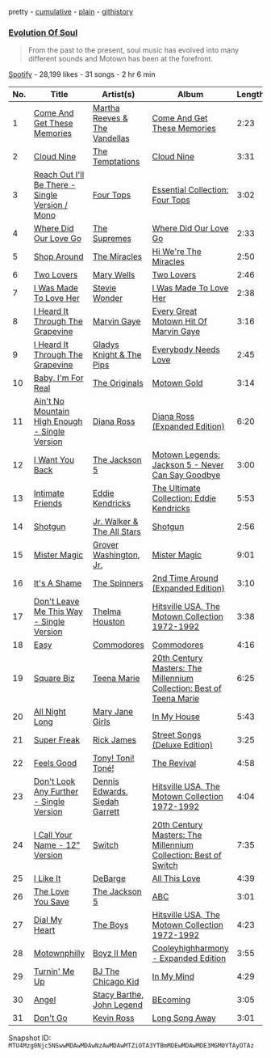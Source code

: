 pretty - [cumulative](/playlists/cumulative/37i9dQZF1DWVGLWeeMNGcG.md) - [plain](/playlists/plain/37i9dQZF1DWVGLWeeMNGcG) - [githistory](https://github.githistory.xyz/mackorone/spotify-playlist-archive/blob/main/playlists/plain/37i9dQZF1DWVGLWeeMNGcG)

### [Evolution Of Soul](https://open.spotify.com/playlist/37i9dQZF1DWVGLWeeMNGcG)

> From the past to the present, soul music has evolved into many different sounds and Motown has been at the forefront.

[Spotify](https://open.spotify.com/user/spotify) - 28,199 likes - 31 songs - 2 hr 6 min

| No. | Title | Artist(s) | Album | Length |
|---|---|---|---|---|
| 1 | [Come And Get These Memories](https://open.spotify.com/track/5gwvsIrTVL4F76tn9xEhQ3) | [Martha Reeves & The Vandellas](https://open.spotify.com/artist/1Pe5hlKMCTULjosqZ6KanP) | [Come And Get These Memories](https://open.spotify.com/album/6jOw3nHWwnbF7eKW9yxfY4) | 2:23 |
| 2 | [Cloud Nine](https://open.spotify.com/track/1A8gqfrso63AC4XVW6DTTw) | [The Temptations](https://open.spotify.com/artist/3RwQ26hR2tJtA8F9p2n7jG) | [Cloud Nine](https://open.spotify.com/album/5ETcOu2ITbVLilnw3QQqSX) | 3:31 |
| 3 | [Reach Out I'll Be There \- Single Version / Mono](https://open.spotify.com/track/0PpamSdfQzIAvj5OB9Bz54) | [Four Tops](https://open.spotify.com/artist/7fIvjotigTGWqjIz6EP1i4) | [Essential Collection: Four Tops](https://open.spotify.com/album/6f0YDFC5WfPHvqhLdJyZm8) | 3:02 |
| 4 | [Where Did Our Love Go](https://open.spotify.com/track/69RH84na5iUNwrwxpgjC5j) | [The Supremes](https://open.spotify.com/artist/57bUPid8xztkieZfS7OlEV) | [Where Did Our Love Go](https://open.spotify.com/album/05pI1Rx1HQ4KA0a0e3PJlV) | 2:33 |
| 5 | [Shop Around](https://open.spotify.com/track/47IRIQxGDe2Sc6F4pe2FMf) | [The Miracles](https://open.spotify.com/artist/6TqQLejnHXMGr7KcegxUND) | [Hi We're The Miracles](https://open.spotify.com/album/2fvokJVgfNIjWbGzudJQfT) | 2:50 |
| 6 | [Two Lovers](https://open.spotify.com/track/00CmjeeHvAVKvx3tcIiZTy) | [Mary Wells](https://open.spotify.com/artist/1cjZk1xXn3YCToNg3uJpA7) | [Two Lovers](https://open.spotify.com/album/4dfP6ztb54XjPNDMOQ1MSL) | 2:46 |
| 7 | [I Was Made To Love Her](https://open.spotify.com/track/35Agv76BTtZGXlXutlfuYj) | [Stevie Wonder](https://open.spotify.com/artist/7guDJrEfX3qb6FEbdPA5qi) | [I Was Made To Love Her](https://open.spotify.com/album/2gBERYtr321tvnJ8iLEbcR) | 2:38 |
| 8 | [I Heard It Through The Grapevine](https://open.spotify.com/track/37j56IWzpplKE5zrlQRmxc) | [Marvin Gaye](https://open.spotify.com/artist/3koiLjNrgRTNbOwViDipeA) | [Every Great Motown Hit Of Marvin Gaye](https://open.spotify.com/album/4JdEAA9aYadM2pZ96VHKNL) | 3:16 |
| 9 | [I Heard It Through The Grapevine](https://open.spotify.com/track/1aRrJewQmqU3wMUf86VVc6) | [Gladys Knight & The Pips](https://open.spotify.com/artist/0TF2NxkJZPQoX1H53rEFM1) | [Everybody Needs Love](https://open.spotify.com/album/5l5h2w976gvp8y2IGv2Tp4) | 2:45 |
| 10 | [Baby, I'm For Real](https://open.spotify.com/track/3E9zYordfTyoCQbLpTgB94) | [The Originals](https://open.spotify.com/artist/11EZGTWr2pY0VZPlWokAbl) | [Motown Gold](https://open.spotify.com/album/2T5DSQcR2CrhLjAiRxE8nv) | 3:14 |
| 11 | [Ain't No Mountain High Enough \- Single Version](https://open.spotify.com/track/0yLchb1kn0jtEgIRtoTCwq) | [Diana Ross](https://open.spotify.com/artist/3MdG05syQeRYPPcClLaUGl) | [Diana Ross \(Expanded Edition\)](https://open.spotify.com/album/2fRnRS1s58KLndlxOi8c36) | 6:20 |
| 12 | [I Want You Back](https://open.spotify.com/track/4CbUtLtAcgLJ7mAIeooJS8) | [The Jackson 5](https://open.spotify.com/artist/2iE18Oxc8YSumAU232n4rW) | [Motown Legends: Jackson 5 \- Never Can Say Goodbye](https://open.spotify.com/album/0QalicmGWZvuRQ3qznxKIc) | 3:00 |
| 13 | [Intimate Friends](https://open.spotify.com/track/7H3JKR6vI3UWEtYrKSvUKG) | [Eddie Kendricks](https://open.spotify.com/artist/2Uuon75BhnuuxdKLYn4wHn) | [The Ultimate Collection: Eddie Kendricks](https://open.spotify.com/album/7LLbmy5yQitJH9jlzwGy5z) | 5:53 |
| 14 | [Shotgun](https://open.spotify.com/track/6VzM9C7CXyn1BQdgTJVqDx) | [Jr\. Walker & The All Stars](https://open.spotify.com/artist/1rHh0AI30JhKrbzKIFjFNd) | [Shotgun](https://open.spotify.com/album/4aDsONCBMpZ6AAjZctYEYS) | 2:56 |
| 15 | [Mister Magic](https://open.spotify.com/track/2fmXnPfzguSp3zKDibCBgv) | [Grover Washington, Jr.](https://open.spotify.com/artist/05YVYeV4HxYp5rrWalvuE1) | [Mister Magic](https://open.spotify.com/album/3DnS9jBOXBVx6oPAbsQDGZ) | 9:01 |
| 16 | [It's A Shame](https://open.spotify.com/track/1l1YTy9nJ0trwhsCGcimly) | [The Spinners](https://open.spotify.com/artist/5fbhwqYYh4YwUoEs582mq5) | [2nd Time Around \(Expanded Edition\)](https://open.spotify.com/album/5FWAviP7cXvH8iOVENSaNG) | 3:10 |
| 17 | [Don't Leave Me This Way \- Single Version](https://open.spotify.com/track/7eflaRnXGmpD5Dk7coPvec) | [Thelma Houston](https://open.spotify.com/artist/3sgUnR8TF35euWEV07RPyO) | [Hitsville USA, The Motown Collection 1972\-1992](https://open.spotify.com/album/6nrCHETnE3ZWgwL0uYYWGP) | 3:38 |
| 18 | [Easy](https://open.spotify.com/track/1JQ6Xm1JrvHfvAqhl5pwaA) | [Commodores](https://open.spotify.com/artist/6twIAGnYuIT1pncMAsXnEm) | [Commodores](https://open.spotify.com/album/2tzbNCAUTmW4MIM2Ulvrwl) | 4:16 |
| 19 | [Square Biz](https://open.spotify.com/track/5lAH3vLN4Gc3jDM25cMIgH) | [Teena Marie](https://open.spotify.com/artist/61UT1Zj9dFgPAjZfwnsqsb) | [20th Century Masters: The Millennium Collection: Best of Teena Marie](https://open.spotify.com/album/7rBP3Z4FX95gFPTXgs4MMo) | 6:25 |
| 20 | [All Night Long](https://open.spotify.com/track/7iyjZ4paFWpTrJJenM0yZb) | [Mary Jane Girls](https://open.spotify.com/artist/7vRMMs8yrKf4PKUpUllMkr) | [In My House](https://open.spotify.com/album/4W5tAjZ4fF60N6a2v8EWnF) | 5:43 |
| 21 | [Super Freak](https://open.spotify.com/track/2dCmGcEOQrMQhMMS8Vj7Ca) | [Rick James](https://open.spotify.com/artist/0FrpdcVlJQqibaz5HfBUrL) | [Street Songs \(Deluxe Edition\)](https://open.spotify.com/album/2DBFUBBqJQvfXpodPi2WP5) | 3:25 |
| 22 | [Feels Good](https://open.spotify.com/track/4cRR2gUTOerkUOW5iZpm91) | [Tony! Toni! Toné!](https://open.spotify.com/artist/7vWlb4pM85jCHvV771qZZW) | [The Revival](https://open.spotify.com/album/5yORmYtkTZdFgo6ppcsFZT) | 4:58 |
| 23 | [Don't Look Any Further \- Single Version](https://open.spotify.com/track/2XZRe31lC2YDj9xhPSSIly) | [Dennis Edwards](https://open.spotify.com/artist/15Kzh2fTgAW2AGXcGD32Kp), [Siedah Garrett](https://open.spotify.com/artist/7EVlecngyrLHfQUqFMpwkT) | [Hitsville USA, The Motown Collection 1972\-1992](https://open.spotify.com/album/6nrCHETnE3ZWgwL0uYYWGP) | 4:04 |
| 24 | [I Call Your Name \- 12" Version](https://open.spotify.com/track/1DEI0amdbd2i5hTs3fXtfs) | [Switch](https://open.spotify.com/artist/273A7R9wiZyELSDRw8HvIj) | [20th Century Masters: The Millennium Collection: Best of Switch](https://open.spotify.com/album/1p9kiUEliFgWtQwgBz2eQc) | 7:35 |
| 25 | [I Like It](https://open.spotify.com/track/1c5KZhtOAOH7eFOlBekNhS) | [DeBarge](https://open.spotify.com/artist/6is2U7I1jlI8PjxNZOHIMV) | [All This Love](https://open.spotify.com/album/0idikg3MAbtPVfX7wwfBBW) | 4:39 |
| 26 | [The Love You Save](https://open.spotify.com/track/2dYdai0GywuwYq6blSwDBV) | [The Jackson 5](https://open.spotify.com/artist/2iE18Oxc8YSumAU232n4rW) | [ABC](https://open.spotify.com/album/3btVhknqDeGAEd1Qj7lL57) | 3:01 |
| 27 | [Dial My Heart](https://open.spotify.com/track/3qWBa4EpvVlnCvbNUYR4RP) | [The Boys](https://open.spotify.com/artist/4skTgMZnk2EvSwYMo9Eu73) | [Hitsville USA, The Motown Collection 1972\-1992](https://open.spotify.com/album/6nrCHETnE3ZWgwL0uYYWGP) | 4:23 |
| 28 | [Motownphilly](https://open.spotify.com/track/3PqhQ5G24At0yDQuJBLZjT) | [Boyz II Men](https://open.spotify.com/artist/6O74knDqdv3XaWtkII7Xjp) | [Cooleyhighharmony \- Expanded Edition](https://open.spotify.com/album/7JnLsJWNUf50DGZ5JhBgbO) | 3:55 |
| 29 | [Turnin' Me Up](https://open.spotify.com/track/5MjAFPcmrR1DYCgZrXCN4d) | [BJ The Chicago Kid](https://open.spotify.com/artist/07d5etnpjriczFBB8pxmRe) | [In My Mind](https://open.spotify.com/album/15iSR05cslUeYgf2kuWDhu) | 4:29 |
| 30 | [Angel](https://open.spotify.com/track/5zsqV7VwDz2gRnALIpTaP1) | [Stacy Barthe](https://open.spotify.com/artist/0yq6uHIfFks9yOURUuCITV), [John Legend](https://open.spotify.com/artist/5y2Xq6xcjJb2jVM54GHK3t) | [BEcoming](https://open.spotify.com/album/49eOVYOGoUjNjgyplB6JJF) | 3:05 |
| 31 | [Don't Go](https://open.spotify.com/track/11ZPIe8MUvf8yXEWS1vNQZ) | [Kevin Ross](https://open.spotify.com/artist/5ae3MM8dgOn3QPHzqFDJlY) | [Long Song Away](https://open.spotify.com/album/3Yluqlq1TaCXXTf52WskES) | 3:01 |

Snapshot ID: `MTU4Mzg0Njc5NSwwMDAwMDAwNzAwMDAwMTZiOTA3YTBmMDEwMDAwMDE3MGM0YTAyOTAz`
